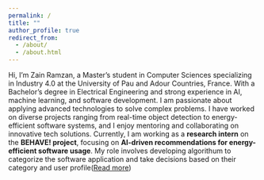 ```yaml
---
permalink: /
title: ""
author_profile: true
redirect_from: 
  - /about/
  - /about.html
---
```

Hi, I’m Zain Ramzan, a Master’s student in Computer Sciences specializing in Industry 4.0 at the University of Pau and Adour Countries, France. With a Bachelor’s degree in Electrical Engineering and strong experience in AI, machine learning, and software development. I am passionate about applying advanced technologies to solve complex problems. I have worked on diverse projects ranging from real-time object detection to energy-efficient software systems, and I enjoy mentoring and collaborating on innovative tech solutions. Currently, I am working as a **research intern** on the **BEHAVE! project**, focusing on **AI-driven recommendations for energy-efficient software usage**. My role involves developing algorithum to categorize the software application and take decisions based on their category and user profile([Read more](/cv/M2ResearchInternship))
